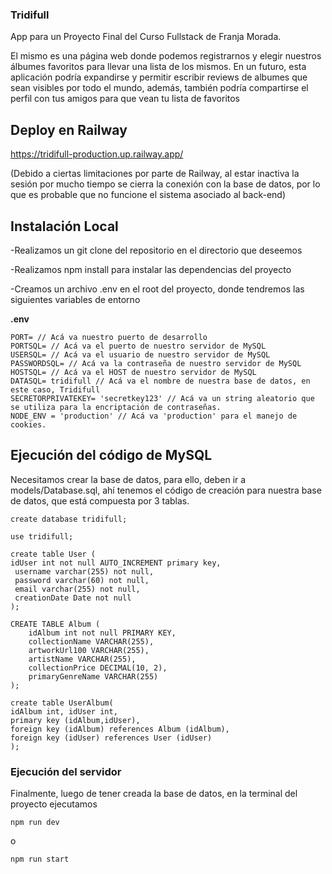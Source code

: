 ### Tridifull 

App para un Proyecto Final del Curso Fullstack de Franja Morada.

El mismo es una página web donde podemos registrarnos y elegir nuestros álbumes favoritos para llevar una lista de los mismos.
En un futuro, esta aplicación podría expandirse y permitir escribir reviews de albumes  que sean visibles por todo el mundo, además, también podría compartirse el perfil con tus amigos para que vean tu lista de favoritos

## Deploy en Railway
https://tridifull-production.up.railway.app/

(Debido a ciertas limitaciones por parte de Railway, al estar inactiva la sesión por mucho tiempo se cierra la conexión con la base de datos, por lo que es probable que no funcione el sistema asociado al back-end)

## Instalación Local
-Realizamos un git clone del repositorio en el directorio que deseemos

-Realizamos npm install para instalar las dependencias del proyecto

-Creamos un archivo .env en el root del proyecto, donde tendremos las siguientes variables de entorno

**.env**
```
PORT= // Acá va nuestro puerto de desarrollo
PORTSQL= // Acá va el puerto de nuestro servidor de MySQL
USERSQL= // Acá va el usuario de nuestro servidor de MySQL
PASSWORDSQL= // Acá va la contraseña de nuestro servidor de MySQL
HOSTSQL= // Acá va el HOST de nuestro servidor de MySQL
DATASQL= tridifull // Acá va el nombre de nuestra base de datos, en este caso, Tridifull
SECRETORPRIVATEKEY= 'secretkey123' // Acá va un string aleatorio que se utiliza para la encriptación de contraseñas.  
NODE_ENV = 'production' // Acá va 'production' para el manejo de cookies.
```

## Ejecución del código de MySQL
Necesitamos crear la base de datos, para ello, deben ir a models/Database.sql, ahí tenemos el código de creación para nuestra base de datos, que está compuesta por 3 tablas.

```
create database tridifull;

use tridifull;

create table User (
idUser int not null AUTO_INCREMENT primary key,
 username varchar(255) not null,
 password varchar(60) not null,
 email varchar(255) not null,
 creationDate Date not null
);

CREATE TABLE Album (
    idAlbum int not null PRIMARY KEY,
    collectionName VARCHAR(255),
    artworkUrl100 VARCHAR(255),
    artistName VARCHAR(255),
    collectionPrice DECIMAL(10, 2),
    primaryGenreName VARCHAR(255)
);

create table UserAlbum(
idAlbum int, idUser int,
primary key (idAlbum,idUser),
foreign key (idAlbum) references Album (idAlbum),
foreign key (idUser) references User (idUser)
);
```

### Ejecución del servidor
Finalmente, luego de tener creada la base de datos, en la terminal del proyecto ejecutamos
```
npm run dev
```
o 
```
npm run start
```



